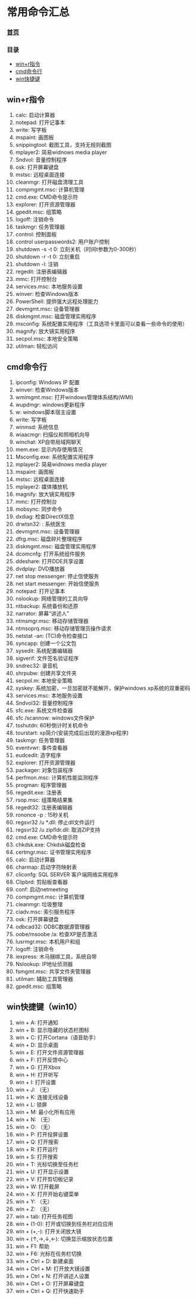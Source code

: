 # 常用命令汇总

### [首页](/)

<meta name="referrer" content="never" />
<meta name="keywords" content="常用命令汇总" />
<meta name="description" content="常用命令汇总" />
<link rel="stylesheet" href="../css/base.css">

### 目录
* [win+r指令](win+r指令)
* [cmd命令行](cmd命令行)
* [win快捷键](win快捷键)

## win+r指令

1. calc: 启动计算器
2. notepad: 打开记事本
3. write: 写字板
4. mspaint: 画图板
5. snippingtool: 截图工具，支持无规则截图
6. mplayer2: 简易widnows media player
7. Sndvol: 音量控制程序
8. osk: 打开屏幕键盘
9. mstsc: 远程桌面连接
10. cleanmgr: 打开磁盘清理工具
11. compmgmt.msc: 计算机管理
12. cmd.exe: CMD命令提示符
13. explorer: 打开资源管理器
14. gpedit.msc: 组策略
15. logoff: 注销命令
16. taskmgr: 任务管理器
17. control: 控制面板
18. control userpasswords2: 用户账户控制
19. shutdown -s -t 0: 立刻关机（时间t参数为0-300秒）
20. shutdown -r -t 0: 立刻重启
21. shutdown -l: 注销
22. regedit: 注册表编辑器
23. mmc: 打开控制台
24. services.msc: 本地服务设置
25. winver: 检查Windows版本
26. PowerShell: 提供强大远程处理能力
27. devmgmt.msc: 设备管理器
28. diskmgmt.msc: 磁盘管理实用程序
29. msconfig: 系统配置实用程序（工具选项卡里面可以查看一些命令的使用）
30. magnify: 放大镜实用程序
31. secpol.msc: 本地安全策略
32. utilman: 轻松访问

## cmd命令行

1. ipconfig: Windows IP 配置
2. winver: 检查Windows版本
3. wmimgmt.msc: 打开windows管理体系结构(WMI)
4. wupdmgr: windows更新程序
5. w: windows脚本宿主设置
6. write: 写字板
7. winmsd: 系统信息
8. wiaacmgr: 扫描仪和照相机向导
9. winchat: XP自带局域网聊天
10. mem.exe: 显示内存使用情况
11. Msconfig.exe: 系统配置实用程序
12. mplayer2: 简易widnows media player
13. mspaint: 画图板
14. mstsc: 远程桌面连接
15. mplayer2: 媒体播放机
16. magnify: 放大镜实用程序
17. mmc: 打开控制台
18. mobsync: 同步命令
19. dxdiag: 检查DirectX信息
20. drwtsn32: : 系统医生
21. devmgmt.msc: 设备管理器
22. dfrg.msc: 磁盘碎片整理程序
23. diskmgmt.msc: 磁盘管理实用程序
24. dcomcnfg: 打开系统组件服务
25. ddeshare: 打开DDE共享设置
26. dvdplay: DVD播放器
27. net stop messenger: 停止信使服务
28. net start messenger: 开始信使服务
29. notepad: 打开记事本
30. nslookup: 网络管理的工具向导
31. ntbackup: 系统备份和还原
32. narrator: 屏幕“讲述人”
33. ntmsmgr.msc: 移动存储管理器
34. ntmsoprq.msc: 移动存储管理员操作请求
35. netstat -an: (TC)命令检查接口
36. syncapp: 创建一个公文包
37. sysedit: 系统配置编辑器
38. sigverif: 文件签名验证程序
39. sndrec32: 录音机
40. shrpubw: 创建共享文件夹
41. secpol.m: 本地安全策略
42. syskey: 系统加密，一旦加密就不能解开，保护windows xp系统的双重密码
43. services.msc: 本地服务设置
44. Sndvol32: 音量控制程序
45. sfc.exe: 系统文件检查器
46. sfc /scannow: windows文件保护
47. tsshutdn: 60秒倒计时关机命令
48. tourstart: xp简介(安装完成后出现的漫游xp程序)
49. taskmgr: 任务管理器
50. eventvwr: 事件查看器
51. eudcedit: 造字程序
52. explorer: 打开资源管理器
53. packager: 对象包装程序
54. perfmon.msc: 计算机性能监测程序
55. progman: 程序管理器
56. regedit.exe: 注册表
57. rsop.msc: 组策略结果集
58. regedt32: 注册表编辑器
59. rononce -p : 15秒关机
60. regsvr32 /u *.dll: 停止dll文件运行
61. regsvr32 /u zipfldr.dll: 取消ZIP支持
62. cmd.exe: CMD命令提示符
63. chkdsk.exe: Chkdsk磁盘检查
64. certmgr.msc: 证书管理实用程序
65. calc: 启动计算器
66. charmap: 启动字符映射表
67. cliconfg: SQL SERVER 客户端网络实用程序
68. Clipbrd: 剪贴板查看器
69. conf: 启动netmeeting
70. compmgmt.msc: 计算机管理
71. cleanmgr: 垃圾整理
72. ciadv.msc: 索引服务程序
73. osk: 打开屏幕键盘
74. odbcad32: ODBC数据源管理器
75. oobe/msoobe /a: 检查XP是否激活
76. lusrmgr.msc: 本机用户和组
77. logoff: 注销命令
78. iexpress: 木马捆绑工具，系统自带
79. Nslookup: IP地址侦测器
80. fsmgmt.msc: 共享文件夹管理器
81. utilman: 辅助工具管理器
82. gpedit.msc: 组策略

## win快捷键（win10）

1. win + A: 打开通知
2. win + B: 显示隐藏的状态栏图标
3. win + C: 打开Cortana（语音助手）
4. win + D: 显示桌面
5. win + E: 打开文件资源管理器
6. win + F: 打开反馈中心
7. win + G: 打开Xbox
8. win + H: 打开听写
9. win + I: 打开设置
10. win + J: （无）
11. win + K: 连接无线设备
12. win + L: 锁屏
13. win + M: 最小化所有应用
14. win + N: （无）
15. win + O: （无）
16. win + P: 打开投屏设置
17. win + Q: 打开搜索
18. win + R: 打开运行
19. win + S: 打开搜索
20. win + T: 光标切换至任务栏
21. win + U: 打开显示设置
22. win + V: 打开剪切板记录
23. win + W: 打开截屏
24. win + X: 打开开始右键菜单
25. win + Y: （无）
26. win + Z: （无）
27. win + tab: 打开任务视图
28. win + (1-0): 打开或切换到任务栏对应应用
29. win + (+,-): 打开关闭放大镜
30. win + (↑,→,↓,←): 切换显示缩放状态位置
31. win + F1: 帮助
32. win + F6: 光标在任务栏切换
33. win + Ctrl + D: 新建桌面
34. win + Ctrl + M: 打开放大镜设置
35. win + Ctrl + N: 打开讲述人设置
36. win + Ctrl + O: 打开屏幕键盘
37. win + Ctrl + Q: 打开快速助手
